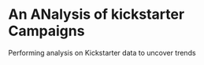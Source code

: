 # An ANalysis of kickstarter Campaigns
Performing analysis on Kickstarter data to uncover trends
##
